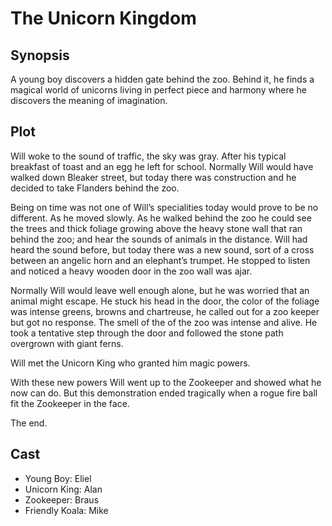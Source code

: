 # The Unicorn Kingdom

## Synopsis

A young boy discovers a hidden gate behind the zoo.
Behind it, he finds a magical world of unicorns living in perfect piece and harmony where he discovers the meaning of imagination.

## Plot

Will woke to the sound of traffic, the sky was gray.
After his typical breakfast of toast and an egg he left for school.
Normally Will would have walked down Bleaker street, but today there was construction and he decided to take Flanders behind the zoo.

Being on time was not one of Will’s specialities today would prove to be no different.
As he moved slowly.
As he walked behind the zoo he could see the trees and thick foliage growing above the heavy stone wall that ran behind the zoo; and hear the sounds of animals in the distance.
Will had heard the sound before, but today there was a new sound, sort of a cross between an angelic horn and an elephant’s trumpet.
He stopped to listen and noticed a heavy wooden door in the zoo wall was ajar.

Normally Will would leave well enough alone, but he was worried that an animal might escape.
He stuck his head in the door, the color of the foliage was intense greens, browns and chartreuse, he called out for a zoo keeper but got no response.
The smell of the of the zoo was intense and alive.
He took a tentative step through the door and followed the stone path overgrown with giant ferns.

Will met the Unicorn King who granted him magic powers.

With these new powers Will went up to the Zookeeper and showed what he now can do.
But this demonstration ended tragically when a rogue fire ball fit the Zookeeper in the face.

The end.

## Cast

* Young Boy: Eliel
* Unicorn King: Alan
* Zookeeper: Braus
* Friendly Koala: Mike

